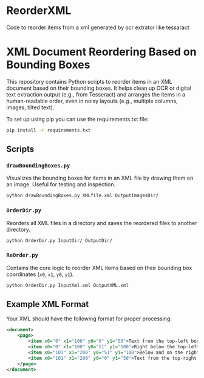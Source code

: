 # ReorderXML
Code to reorder items from a xml generated by ocr extrator like tessaract
# XML Document Reordering Based on Bounding Boxes

This repository contains Python scripts to reorder items in an XML document based on their bounding boxes. It helps clean up OCR or digital text extraction output (e.g., from Tesseract) and arranges the items in a human-readable order, even in noisy layouts (e.g., multiple columns, images, tilted text).

To set up using pip you can use the requirements.txt file:
```bash
pip install -r requirements.txt
```

## Scripts

### `drawBoundingBoxes.py`
Visualizes the bounding boxes for items in an XML file by drawing them on an image. Useful for testing and inspection.
```bash
python drawBoundingBoxes.py XMLfile.xml OutputImagesDir/
```

### `OrderDir.py`
Reorders all XML files in a directory and saves the reordered files to another directory.
```bash
python OrderDir.py InputDir/ OutputDir/
```

### `ReOrder.py`
Contains the core logic to reorder XML items based on their bounding box coordinates (`x0`, `x1`, `y0`, `y1`).
```bash
python OrderDir.py InputXml.xml OutputXML.xml
```

## Example XML Format

Your XML should have the following format for proper processing:

```xml
<document>
    <page>
        <item x0="0" x1="100" y0="0" y1="50">Text from the top-left box</item>
        <item x0="0" x1="100" y0="51" y1="100">Right below the top-lefte</item>
        <item x0="101" x1="200" y0="51" y1="100">Below and on the right</item>
        <item x0="101" x1="200" y0="0" y1="50">Text from the top-right box</item>
    </page>
</document>
